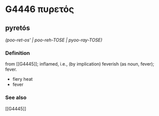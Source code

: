 # G4446 πυρετός

## pyretós

_(poo-ret-os' | poo-reh-TOSE | pyoo-ray-TOSE)_

### Definition

from [[G4445]]; inflamed, i.e., (by implication) feverish (as noun, fever); fever.

- fiery heat
- fever

### See also

[[G4445]]

